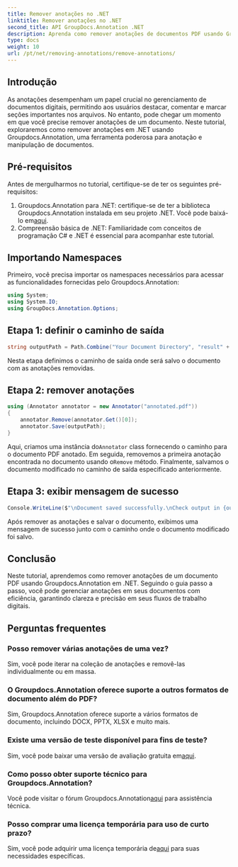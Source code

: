 ```yaml
---
title: Remover anotações no .NET
linktitle: Remover anotações no .NET
second_title: API GroupDocs.Annotation .NET
description: Aprenda como remover anotações de documentos PDF usando Groupdocs.Annotation em .NET. Simplifique seu processo de gerenciamento de documentos digitais.
type: docs
weight: 10
url: /pt/net/removing-annotations/remove-annotations/
---
```

## Introdução
As anotações desempenham um papel crucial no gerenciamento de documentos digitais, permitindo aos usuários destacar, comentar e marcar seções importantes nos arquivos. No entanto, pode chegar um momento em que você precise remover anotações de um documento. Neste tutorial, exploraremos como remover anotações em .NET usando Groupdocs.Annotation, uma ferramenta poderosa para anotação e manipulação de documentos.
## Pré-requisitos
Antes de mergulharmos no tutorial, certifique-se de ter os seguintes pré-requisitos:
1.  Groupdocs.Annotation para .NET: certifique-se de ter a biblioteca Groupdocs.Annotation instalada em seu projeto .NET. Você pode baixá-lo em[aqui](https://releases.groupdocs.com/annotation/net/).
2. Compreensão básica de .NET: Familiaridade com conceitos de programação C# e .NET é essencial para acompanhar este tutorial.

## Importando Namespaces
Primeiro, você precisa importar os namespaces necessários para acessar as funcionalidades fornecidas pelo Groupdocs.Annotation:
```csharp
using System;
using System.IO;
using GroupDocs.Annotation.Options;
```
## Etapa 1: definir o caminho de saída
```csharp
string outputPath = Path.Combine("Your Document Directory", "result" + Path.GetExtension("input.pdf"));
```
Nesta etapa definimos o caminho de saída onde será salvo o documento com as anotações removidas.
## Etapa 2: remover anotações
```csharp
using (Annotator annotator = new Annotator("annotated.pdf"))
{
    annotator.Remove(annotator.Get()[0]);
    annotator.Save(outputPath);
}
```
 Aqui, criamos uma instância do`Annotator` class fornecendo o caminho para o documento PDF anotado. Em seguida, removemos a primeira anotação encontrada no documento usando o`Remove` método. Finalmente, salvamos o documento modificado no caminho de saída especificado anteriormente.
## Etapa 3: exibir mensagem de sucesso
```csharp
Console.WriteLine($"\nDocument saved successfully.\nCheck output in {outputPath}.");
```
Após remover as anotações e salvar o documento, exibimos uma mensagem de sucesso junto com o caminho onde o documento modificado foi salvo.

## Conclusão
Neste tutorial, aprendemos como remover anotações de um documento PDF usando Groupdocs.Annotation em .NET. Seguindo o guia passo a passo, você pode gerenciar anotações em seus documentos com eficiência, garantindo clareza e precisão em seus fluxos de trabalho digitais.
## Perguntas frequentes
### Posso remover várias anotações de uma vez?
Sim, você pode iterar na coleção de anotações e removê-las individualmente ou em massa.
### O Groupdocs.Annotation oferece suporte a outros formatos de documento além do PDF?
Sim, Groupdocs.Annotation oferece suporte a vários formatos de documento, incluindo DOCX, PPTX, XLSX e muito mais.
### Existe uma versão de teste disponível para fins de teste?
 Sim, você pode baixar uma versão de avaliação gratuita em[aqui](https://releases.groupdocs.com/).
### Como posso obter suporte técnico para Groupdocs.Annotation?
 Você pode visitar o fórum Groupdocs.Annotation[aqui](https://forum.groupdocs.com/c/annotation/10) para assistência técnica.
### Posso comprar uma licença temporária para uso de curto prazo?
 Sim, você pode adquirir uma licença temporária de[aqui](https://purchase.groupdocs.com/temporary-license/) para suas necessidades específicas.